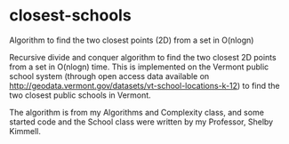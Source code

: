 # closest-schools
Algorithm to find the two closest points (2D) from a set in O(nlogn)

Recursive divide and conquer algorithm to find the two closest 2D points from a set in O(nlogn) time. This is implemented on the Vermont public school system (through open access data available on http://geodata.vermont.gov/datasets/vt-school-locations-k-12) to find the two closest public schools in Vermont. 

The algorithm is from my Algorithms and Complexity class, and some started code and the School class were written by my Professor, Shelby Kimmell.
